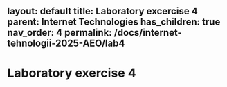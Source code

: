 layout: default
title: Laboratory excercise 4
parent: Internet Technologies
has_children: true
nav_order: 4
permalink: /docs/internet-tehnologii-2025-AEO/lab4
---

# Laboratory exercise 4
